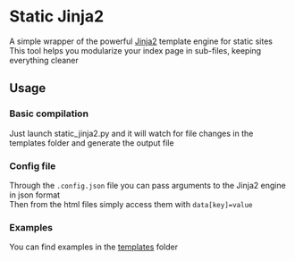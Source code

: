 # Static Jinja2
A simple wrapper of the powerful [Jinja2](http://jinja.pocoo.org/docs/2.9/) template engine for static sites <br/>
This tool helps you modularize your index page in sub-files, keeping everything cleaner

## Usage
### Basic compilation
Just launch static_jinja2.py and it will watch for file changes in the templates folder and generate the output file <br/>
### Config file
Through the `.config.json` file you can pass arguments to the Jinja2 engine in json format <br/>
Then from the html files simply access them with `data[key]=value` 
### Examples
You can find examples in the [templates](https://github.com/andreatulimiero/static_jinja2/tree/master/templates) folder
